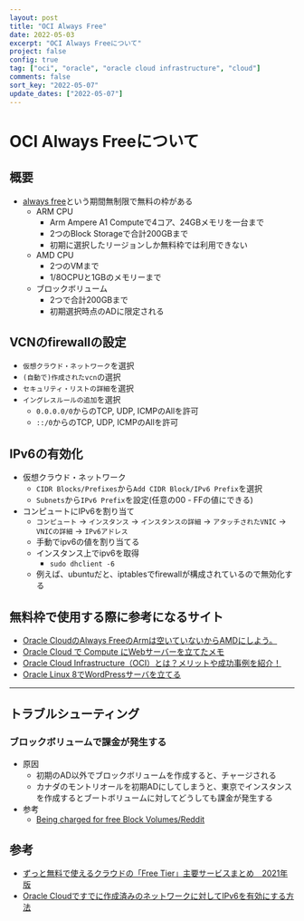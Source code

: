 ```yaml
---
layout: post
title: "OCI Always Free"
date: 2022-05-03
excerpt: "OCI Always Freeについて"
project: false
config: true
tag: ["oci", "oracle", "oracle cloud infrastructure", "cloud"]
comments: false
sort_key: "2022-05-07"
update_dates: ["2022-05-07"]
---
```


# OCI Always Freeについて

## 概要
 - [always free](https://www.oracle.com/jp/cloud/free/)という期間無制限で無料の枠がある
   - ARM CPU
     - Arm Ampere A1 Computeで4コア、24GBメモリを一台まで
     - 2つのBlock Storageで合計200GBまで
     - 初期に選択したリージョンしか無料枠では利用できない
   - AMD CPU
     - 2つのVMまで
     - 1/8OCPUと1GBのメモリーまで
   - ブロックボリューム
     - 2つで合計200GBまで
     - 初期選択時点のADに限定される

## VCNのfirewallの設定
 - `仮想クラウド・ネットワーク`を選択
 - `(自動で)作成されたvcn`の選択
 - `セキュリティ・リストの詳細`を選択
 - `イングレスルールの追加`を選択
   - `0.0.0.0/0`からのTCP, UDP, ICMPのAllを許可
   - `::/0`からのTCP, UDP, ICMPのAllを許可

## IPv6の有効化
 - 仮想クラウド・ネットワーク
   - `CIDR Blocks/Prefixes`から`Add CIDR Block/IPv6 Prefix`を選択
   - `Subnets`から`IPv6 Prefix`を設定(任意の00 - FFの値にできる)
 - コンピュートにIPv6を割り当て
   - `コンピュート` -> `インスタンス` -> `インスタンスの詳細` -> `アタッチされたVNIC` -> `VNICの詳細` -> `IPv6アドレス`
   - 手動でipv6の値を割り当てる
   - インスタンス上でipv6を取得
     - `sudo dhclient -6`
   - 例えば、ubuntuだと、iptablesでfirewallが構成されているので無効化する


## 無料枠で使用する際に参考になるサイト
 - [Oracle CloudのAlways FreeのArmは空いていないからAMDにしよう。](https://blog.usuyuki.net/oracle_cloud_always_free/)
 - [Oracle Cloud で Compute にWebサーバーを立てたメモ](https://zenn.dev/yakumo/articles/883fb3017c18417d9668c0aced5dd82c)
 - [Oracle Cloud Infrastructure（OCI）とは？メリットや成功事例を紹介！](https://products.sint.co.jp/siob/blog/oracle-cloud-infrastructure)
 - [Oracle Linux 8でWordPressサーバを立てる](https://blog.osakana.net/archives/11232)

---

## トラブルシューティング

### ブロックボリュームで課金が発生する
 - 原因
   - 初期のAD以外でブロックボリュームを作成すると、チャージされる
   - カナダのモントリオールを初期ADにしてしまうと、東京でインスタンスを作成するとブートボリュームに対してどうしても課金が発生する
 - 参考
   - [Being charged for free Block Volumes/Reddit](https://www.reddit.com/r/oraclecloud/comments/og0dsb/being_charged_for_free_block_volumes/)

## 参考
 - [ずっと無料で使えるクラウドの「Free Tier」主要サービスまとめ　2021年版](https://www.itmedia.co.jp/news/articles/2106/21/news143_2.html)
 - [Oracle Cloudですでに作成済みのネットワークに対してIPv6を有効にする方法](https://blog.osakana.net/archives/11139)
